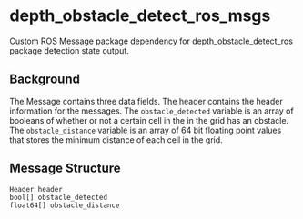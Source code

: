 # depth_obstacle_detect_ros_msgs
Custom ROS Message package dependency for depth_obstacle_detect_ros package detection state output.
## Background
The Message contains three data fields. The header contains the header information for the messages. The `obstacle_detected` variable is an array of booleans of whether or not a certain cell in the in the grid has an obstacle. The `obstacle_distance` variable is an array of 64 bit floating point values that stores the minimum distance of each cell in the grid.
## Message Structure
```
Header header
bool[] obstacle_detected
float64[] obstacle_distance
```